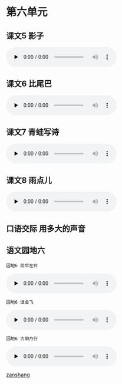 # 第六单元

## 课文5 影子

<audio class="myaudio" controls="" preload="none"><source src="//cnvod.cnr.cn/audio2017/ondemand/media/1100/201805/5AF547D9-B7E4-455D-8E1B-2A190A141C1A_2018-05-1115_09_02_0.m4a"></audio>

<Ebook grade="xxyw1a" :pages="80" :paged="81" ></Ebook>


## 课文6 比尾巴

<audio class="myaudio" controls="" preload="none"><source src="//cnvod.cnr.cn/audio2017/ondemand/media/1100/201805/5AF547D9-2738-4F2F-8AC2-2A190A141C1A_2018-05-1115_35_52_0.m4a"></audio>

<Ebook grade="xxyw1a" :pages="82" :paged="83" ></Ebook>


## 课文7 青蛙写诗

<audio class="myaudio" controls="" preload="none"><source src="//cnvod.cnr.cn/audio2017/ondemand/media/1100/201805/5AF547EA-7E64-47B1-9878-2A780A141C1A_2018-05-1115_39_42_0.m4a"></audio>

<Ebook grade="xxyw1a" :pages="84" :paged="86" ></Ebook>


## 课文8 雨点儿

<audio class="myaudio" controls="" preload="none"><source src="//cnvod.cnr.cn/audio2017/ondemand/media/1100/201805/5AF547EA-8EBC-4AEE-9479-2A780A141C1A_2018-05-1115_36_27_0.m4a"></audio>

<Ebook grade="xxyw1a" :pages="87" :paged="88" ></Ebook>


## 口语交际 用多大的声音

<Ebook grade="xxyw1a" :pages="89" :paged="89" ></Ebook>


## 语文园地六

<Ebook grade="xxyw1a" :pages="90" :paged="92" ></Ebook>

`园地6 前后左右`

<audio class="myaudio" controls="" preload="none"><source src="//cnvod.cnr.cn/audio2017/ondemand/media/1100/201812/5C08DA1B-073C-4F7E-9565-3D1E0A141C1A_2018-12-0616_18_30_0.m4a"></audio>


`园地6 谁会飞`

<audio class="myaudio" controls="" preload="none"><source src="//cnvod.cnr.cn/audio2017/ondemand/media/1100/201812/5C08DA1C-0AE8-49AE-B9B7-3D1E0A141C1A_2018-12-0616_12_05_0.m4a"></audio>


`园地6 古朗月行`

<audio class="myaudio" controls="" preload="none"><source src="//cnvod.cnr.cn/audio2017/ondemand/media/1100/201812/5C08DA1C-7564-450A-BA9B-3D1E0A141C1A_2018-12-0616_11_55_0.m4a"></audio>


[zanshang](../res/zanshang.md ':include')
